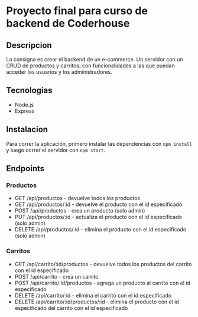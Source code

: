 # Proyecto final para curso de backend de Coderhouse

## Descripcion
La consigna es crear el backend de un e-commerce. Un servidor con un CRUD de productos y carritos, con funcionalidades a las que puedan acceder los usuarios y los administradores.

## Tecnologias
- Node.js
- Express

## Instalacion
Para correr la aplicación, primero instalar las dependencias con `npm install` y luego correr el servidor con `npm start`.

## Endpoints
### Productos
- GET /api/productos - devuelve todos los productos
- GET /api/productos/:id - devuelve el producto con el id especificado
- POST /api/productos - crea un producto (solo admin)
- PUT /api/productos/:id - actualiza el producto con el id especificado (solo admin)
- DELETE /api/productos/:id - elimina el producto con el id especificado (solo admin)
### Carritos
- GET /api/carrito/:id/productos - devuelve todos los productos del carrito con el id especificado
- POST /api/carrito - crea un carrito
- POST /api/carrito/:id/productos - agrega un producto al carrito con el id especificado
- DELETE /api/carrito/:id - elimina el carrito con el id especificado
- DELETE /api/carrito/:id/productos/:id - elimina el producto con el id especificado del carrito con el id especificado

